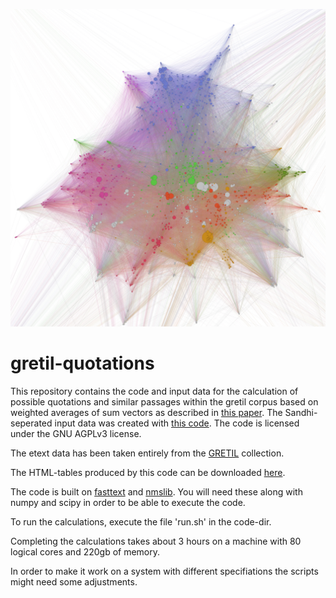 ![Gretil graph](doc/gretil-small.png)
# gretil-quotations
This repository contains the code and input data for the calculation of possible quotations and similar passages within the gretil corpus based on weighted averages of sum vectors as described in [this paper](https://openreview.net/forum?id=SyK00v5xx). The Sandhi-seperated input data was created with [this code](https://github.com/OliverHellwig/sanskrit/tree/master/papers/2018emnlp).
The code is licensed under the GNU AGPLv3 license.

The etext data has been taken entirely from the [GRETIL](http://gretil.sub.uni-goettingen.de/) collection.

The HTML-tables produced by this code can be downloaded [here](https://zenodo.org/record/2532723#.XDIToi4zZnI).


The code is built on [fasttext](https://github.com/facebookresearch/fastText) and [nmslib](https://github.com/nmslib/nmslib). You will need these along with numpy and scipy in order to be able to execute the code.

To run the calculations, execute the file 'run.sh' in the code-dir. 

Completing the calculations takes about 3 hours on a machine with 80 logical cores and 220gb of memory.

In order to make it work on a system with different specifiations the scripts might need some adjustments. 

